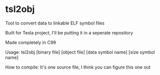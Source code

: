 # tsl2obj
Tool to convert data to linkable ELF symbol files

Built for Tesla project, I'll be putting it in a seperate repository

Made completely in C99

Usage: tsl2obj [binary file] [object file] [data symbol name] [size symbol name]

How to compile:
It's one source file, I think you can figure this one out

